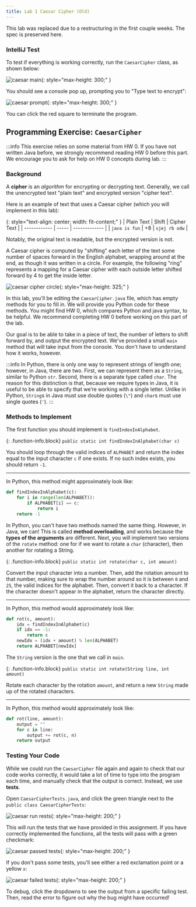```yaml
---
title: Lab 1 Caesar Cipher (Old)
---
```


This lab was replaced due to a restructuring in the first couple weeks. The
spec is preserved here.

### IntelliJ Test

To test if everything is working correctly, run the `CaesarCipher` class, as
shown below:

![caesar main](/img/cs61b/run_main.png){: style="max-height: 300;" }

You should see a console pop up, prompting you to "Type text to encrypt":

![caesar prompt](/img/cs61b/caesar_prompt.png){: style="max-height: 300;" }

You can click the red square to terminate the program.

<!-- TODO: What if it didn't work? -->

## Programming Exercise: `CaesarCipher`

:::info
This exercise relies on some material from HW 0. If you have not written Java
before, we strongly recommend reading HW 0 before this part. We encourage
you to ask for help on HW 0 concepts during lab.
:::

### Background

A **cipher** is an _algorithm_ for encrypting or decrypting text. Generally, we
call the unencrypted text "plain text" and encrypted version "cipher text".

Here is an example of text that uses a Caesar cipher (which you will implement
in this lab):

{: style="text-align: center; width: fit-content;" }
| Plain Text | Shift | Cipher Text |
| ------------ | ----- | ------------- |
| `java is fun` | +8 | `sjej rb odw` |

Notably, the original text is readable, but the encrypted version is not.

A Caesar cipher is computed by "shifting" each letter of the text some number
of spaces forward in the English alphabet, wrapping around at the end, as though
it was written in a circle. For example, the following "ring" represents a
mapping for a Caesar cipher with each outside letter shifted forward by 4 to
get the inside letter.

![caesar cipher circle](/img/cs61b/circle.png){: style="max-height: 325;" }

In this lab, you'll be editing the `CaesarCipher.java` file, which has
empty methods for you to fill in. We will provide you Python code for these
methods. You might find HW 0, which compares Python and java syntax, to be
helpful. We recommend completing HW 0 before working on this part of the lab.

Our goal is to be able to take in a piece of text, the number of letters to
shift forward by, and output the encrypted text. We've provided a small `main`
method that will take input from the console. You don't have to understand how
it works, however.

:::info
In Python, there is only one way to represent strings of length one; however,
in Java, there are two. First, we can represent them as a `String`, similar to
Python `str`. Second, there is a separate type called `char`. The reason for
this distinction is that, because we require types in Java, it is useful to be
able to specify that we’re working with a single letter. Unlike in Python,
`String`s in Java must use double quotes (`\"`) and `char`s must use single
quotes (`'`).
:::

### Methods to Implement

The first function you should implement is `findIndexInAlphabet`.

{: .function-info.block}
`public static int findIndexInAlphabet(char c)`

<div markdown="block">

You should loop through the valid indices of `ALPHABET` and return the index
equal to the input character `c` if one exists. If no such index exists, you
should return `-1`.

---

In Python, this method might approximately look like:

```python
def findIndexInAlphabet(c):
    for i in range(len(ALPHABET)):
        if ALPHABET[i] == c:
            return i
    return -1
```

</div>

In Python, you can't have two methods named the same thing. However, in Java,
we can! This is called **method overloading**, and works because the **types of
the arguments** are different. Next, you will implement two versions of the
`rotate` method: one for if we want to rotate a `char` (character), then another
for rotating a String.

{: .function-info.block}
`public static int rotate(char c, int amount)`

<div markdown="block">

Convert the input character into a number. Then, add the rotation amount to
that number, making sure to wrap the number around so it is between `0` and
`25`, the valid indices for the alphabet. Then, convert it back to a character.
If the character doesn't appear in the alphabet, return the character directly.

---

In Python, this method would approximately look like:

```python
def rot(c, amount):
    idx = findIndexInAlphabet(c)
    if idx == -1:
        return c
    newIdx = (idx + amount) % len(ALPHABET)
    return ALPHABET[newIdx]
```

</div>

The `String` version is the one that we call in `main`.

{: .function-info.block}
`public static int rotate(String line, int amount)`

<div markdown="block">

Rotate each character by the rotation `amount`, and return a new `String` made
up of the rotated characters.

---

In Python, this method would approximately look like:

```python
def rot(line, amount):
    output = ""
    for c in line:
        output += rot(c, n)
    return output
```

</div>

### Testing Your Code

While we could run the `CaesarCipher` file again and again to check that our
code works correctly, it would take a lot of time to type into the program each
time, and manually check that the output is correct. Instead, we use **tests**.

Open `CaesarCipherTests.java`, and click the green triangle next to the
`public class CaesarCipherTests`:

![caesar run rests](/img/cs61b/caesar_run_tests.png){: style="max-height: 200;" }

This will run the tests that we have provided in this assignment. If you have
correctly implemented the functions, all the tests will pass with a green
checkmark:

![caesar passed tests](/img/cs61b/caesar_tests_passed.png){: style="max-height: 200;" }

If you don't pass some tests, you'll see either a red exclamation point or a
yellow `x`:

![caesar failed tests](/img/cs61b/caesar_tests_failed.png){: style="max-height: 200;" }

To debug, click the dropdowns to see the output from a specific failing test.
Then, read the error to figure out why the bug might have occurred!
